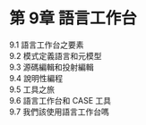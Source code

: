 # 第  9章 語言工作台 #

9.1 語言工作台之要素  
9.2 模式定義語言和元模型  
9.3 源碼編輯和投射編輯  
9.4 說明性編程  
9.5 工具之旅  
9.6 語言工作台和 CASE 工具  
9.7 我們該使用語言工作台嗎  
